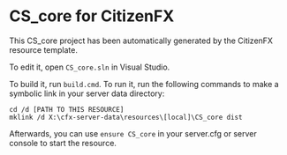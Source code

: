 # CS_core for CitizenFX

This CS_core project has been automatically generated by the CitizenFX resource template.

To edit it, open `CS_core.sln` in Visual Studio.

To build it, run `build.cmd`. To run it, run the following commands to make a symbolic link in your server data directory:

```dos
cd /d [PATH TO THIS RESOURCE]
mklink /d X:\cfx-server-data\resources\[local]\CS_core dist
```

Afterwards, you can use `ensure CS_core` in your server.cfg or server console to start the resource.